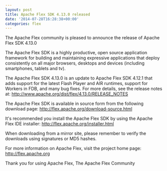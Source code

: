 ```yaml
---
layout: post
title: Apache Flex SDK 4.13.0 released
date: '2014-07-28T16:28:38+00:00'
categories: flex
---
```

The Apache Flex community is pleased to announce the release of Apache Flex SDK 4.13.0

The Apache Flex SDK is a highly productive, open source application framework for building and maintaining expressive applications that deploy consistently on all major browsers, desktops and devices (including smartphones, tablets and tv).

The Apache Flex SDK 4.13.0 is an update to Apache Flex SDK 4.12.1 that adds support for the latest Flash Player and AIR runtimes, support for Workers in FDB, and many bug fixes.  For more details, see the release notes at: 
<a href="http://www.apache.org/dist/flex/4.13.0/RELEASE_NOTES">http://www.apache.org/dist/flex/4.13.0/RELEASE_NOTES</a>

The Apache Flex SDK is available in source form from the following download page:
<a href="http://flex.apache.org/download-source.html">http://flex.apache.org/download-source.html</a>

It's recommended you install the Apache Flex SDK by using the Apache Flex IDE installer:
<a href="http://flex.apache.org/installer.html">http://flex.apache.org/installer.html</a>

When downloading from a mirror site, please remember to verify the downloads using signatures or MD5 hashes.

For more information on Apache Flex, visit the project home page: 
<a href="http://flex.apache.org">http://flex.apache.org</a>

Thank you for using Apache Flex,
The Apache Flex Community
